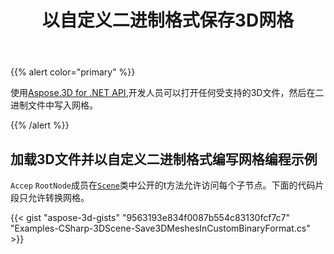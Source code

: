﻿---
title: 以自定义二进制格式保存3D网格
type: docs
weight: 20
url: /zh/net/save-3d-meshes-in-custom-binary-format/
description: 使用Aspose.3D for .NET API，开发人员可以打开任何受支持的3D文件，然后在自定义二进制文件中写入网格。
---
{{% alert color="primary" %}}

使用[Aspose.3D for .NET API](https://products.aspose.com/3d/net/),开发人员可以打开任何受支持的3D文件，然后在二进制文件中写入网格。

{{% /alert %}}
## **加载3D文件并以自定义二进制格式编写网格编程示例**
`Accep` `RootNode`成员在[`Scene`](https://reference.aspose.com/3d/net/aspose.threed/scene)类中公开的t方法允许访问每个子节点。下面的代码片段只允许转换网格。

{{< gist "aspose-3d-gists" "9563193e834f0087b554c83130fcf7c7" "Examples-CSharp-3DScene-Save3DMeshesInCustomBinaryFormat.cs" >}}
